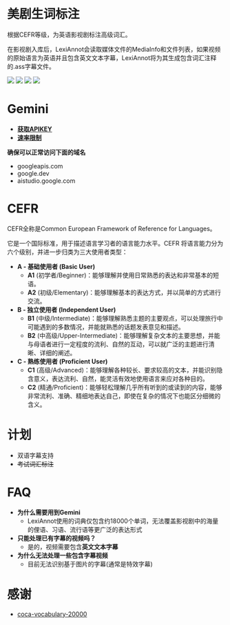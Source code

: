 # 美剧生词标注

根据CEFR等级，为英语影视剧标注高级词汇。

在影视剧入库后，LexiAnnot会读取媒体文件的MediaInfo和文件列表，如果视频的原始语言为英语并且包含英文文本字幕，LexiAnnot将为其生成包含词汇注释的.ass字幕文件。

![](https://images2.imgbox.com/d6/b6/kZu6EH2a_o.png)
![](https://images2.imgbox.com/c8/3a/rEJBWu5v_o.png)
![](https://images2.imgbox.com/97/b7/d6RXFtwD_o.png)
![](https://images2.imgbox.com/8a/d4/AtgOe265_o.jpg)

# Gemini

- **[获取APIKEY](https://aistudio.google.com/app/apikey)**
- **[速率限制](https://ai.google.dev/gemini-api/docs/rate-limits)**

**确保可以正常访问下面的域名**

- googleapis.com
- google.dev
- aistudio.google.com

# CEFR

CEFR全称是Common European Framework of Reference for Languages。

它是一个国际标准，用于描述语言学习者的语言能力水平。CEFR 将语言能力分为六个级别，并进一步归类为三大使用者类型：

- **A - 基础使用者 (Basic User)**
  - **A1** (初学者/Beginner)：能够理解并使用日常熟悉的表达和非常基本的短语。
  - **A2** (初级/Elementary)：能够理解基本的表达方式，并以简单的方式进行交流。
- **B - 独立使用者 (Independent User)**
  - **B1** (中级/Intermediate)：能够理解熟悉主题的主要观点，可以处理旅行中可能遇到的多数情况，并能就熟悉的话题发表意见和描述。
  - **B2** (中高级/Upper-Intermediate)：能够理解复杂文本的主要思想，并能与母语者进行一定程度的流利、自然的互动，可以就广泛的主题进行清晰、详细的阐述。
- **C - 熟练使用者 (Proficient User)**
  - **C1** (高级/Advanced)：能够理解各种较长、要求较高的文本，并能识别隐含意义，表达流利、自然，能灵活有效地使用语言来应对各种目的。
  - **C2** (精通/Proficient)：能够轻松理解几乎所有听到的或读到的内容，能够非常流利、准确、精细地表达自己，即使在复杂的情况下也能区分细微的含义。

# 计划

- 双语字幕支持
- ~~考试词汇标注~~

# FAQ

- **为什么需要用到Gemini**
  - LexiAnnot使用的词典仅包含约18000个单词，无法覆盖影视剧中的海量的俚语、习语、流行语等更广泛的表达形式
- **只能处理已有字幕的视频吗？**
  - 是的，视频需要包含**英文文本字幕**
- **为什么无法处理一些包含字幕视频**
  - 目前无法识别基于图片的字幕(通常是特效字幕)

# 感谢

- [coca-vocabulary-20000](https://github.com/llt22/coca-vocabulary-20000)
